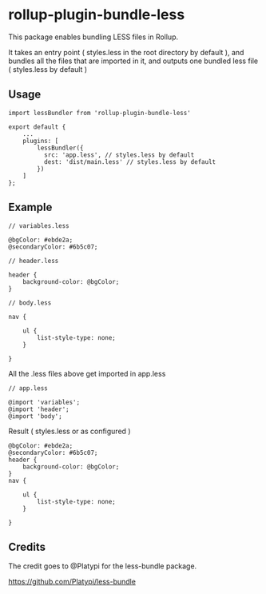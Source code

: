 # rollup-plugin-bundle-less

This package enables bundling LESS files in Rollup.

It takes an entry point ( styles.less in the root directory by default ), and bundles all the files that are imported in it, and outputs one bundled less file ( styles.less by default )

## Usage

```
import lessBundler from 'rollup-plugin-bundle-less'

export default {
    ...
    plugins: [
        lessBundler({
          src: 'app.less', // styles.less by default
          dest: 'dist/main.less' // styles.less by default
        })
    ]
};
```

## Example

```
// variables.less

@bgColor: #ebde2a;
@secondaryColor: #6b5c07;
```

```
// header.less

header {
    background-color: @bgColor;
}
```

```
// body.less

nav {

    ul {
        list-style-type: none;
    }
    
}
```

All the .less files above get imported in app.less

```
// app.less

@import 'variables';
@import 'header';
@import 'body';

```

Result ( styles.less or as configured )

```
@bgColor: #ebde2a;
@secondaryColor: #6b5c07;
header {
    background-color: @bgColor;
}
nav {

    ul {
        list-style-type: none;
    }
    
}

```

## Credits

The credit goes to @Platypi for the less-bundle package.

https://github.com/Platypi/less-bundle